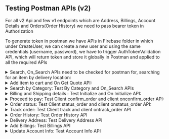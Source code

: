
## Testing Postman APIs (v2)
For all v2 Api and few v1 endpoints which are Address, Billings, Account Details and Orders(Order History) we need to pass bearer token in Authorization


To generate token in postman we have APIs in Firebase folder in which under CreateUser, we can create a new user and using the same credentials (username, password), we have to trigger AuthTokenValidation API, which will return token and store it globally in Postman and applied to all the required APIs

  
 <details><summary>
Search, On_Search APIs need to be checked for postman for, searching for an item by delivery location:
  </summary>

-  The BIAB BAP Hackathon collection must have set the ‘base_url’ under ‘variables’ and initial value and current value must be set as https://qa.api.box.beckn.org/bap

-  For this api user Authentication is not mandatory

-  The search by item and location in Search API needs to be tested at the postman for this step, the command {{base_url}}/client/v1/search needs to be run under POST in Postman by clicking ‘send’

-  There will be search string and delivery location values in the body of the Search API

-  The result of sending of the above mentioned POST command can be seen at the bottom half of the page

-  There will be a message acknowledgement status along with the context (containing domain, country, bap_id, bap_url) with transaction_id and message_id

-  Copy the message_id from here

-  This copied message id must be entered in the ‘Params’ (parameters) part of the On_Search API

-  GET On-Search API needs to be run by clicking ‘send’, result is observed in bottom half of the page

-  The context containing domain country etc is seen again, here it is observed that the message_id is same as the message_id of copied from result of running POST Search API

-  Transaction_id, message_id are some values seen in ‘context’. The ‘message’ in the result contains the providers with their respective id, descriptor, price and other parameters.
</details>
  <details><summary>
Add item to cart and On Get Quote API:
  </summary>

The Add item to cart under Client-v2 Quote needs to be tested at the postman to add items to cart, the command {{base_url}}/client/v2/get_quote and add Bearer-Token in Authorization in needs to be run under POST in Postman by clicking ‘send’

-  There will be array object which has context,message, cart, items, bpp provider seen in the body of the Add item to cart API

-  For this api user Authentication is mandatory for which we need to pass Bearer token in Authorization tab

-  The result of sending of the above mentioned POST command can be seen at the bottom half of the page

-  There will be a array object which has message acknowledgement status along with the context (containing domain, country, bap_id, bap_url) with transaction_id and message_id

-  Copy the message_id from here

-  This copied message id from objects and must be entered in the ‘Params’ (messageIds) with comma separated as a part of the On Get Quote API

-  GET On Get Quote API needs to be run by clicking ‘send’, result is observed in bottom half of the page

-  The context containing domain country etc is seen again, here it is observed that the message_id is same as the message_id of copied from result of running POST Add item to cart API

-  Transaction_id, message_id are some values seen in ‘context’. The ‘message’ in the result contains the quote, provider id, descriptor, provider location and other parameters.
</details>
<details><summary>
Search by Category: Test By Category and On_Search APIs
  </summary>

-  The search string with delivery location, category id category name are seen in Client-v2 By Category API under Search folder, the command {{base_url}}/client/v1/ needs to be run under POST in Postman by clicking ‘send’

-  The result of sending of the above mentioned POST command can be seen at the bottom half of the page

-  There will be a message acknowledgement status along with the context (containing domain, country, bap_id, bap_url) with transaction_id and message_id

-  Copy the message_id from here

-  This copied message id must be entered in the ‘Params’ (parameters) part of the By Category API

-  GET On_Search API needs to be run by clicking ‘send’, result is observed in bottom half of the page

-  The context containing domain country etc is seen again, here it is observed that the message_id is same as the message_id of copied from result of running POST By Category API

-  Transaction_id, message_id are some values seen in ‘context’. The ‘message’ in the result contains the types of catalogs.
</details>
  
  
  
  
<details><summary>Billing and Shipping details : Test Initialize and On Initialize API:
  </summary>

The Initialize Order API under Client-v2 Initialize folder needs to be tested at the postman to initialize an order, the command {{base_url}}/client/v2/initialize_order and and add Bearer-Token than needs to be run under POST in Postman by clicking ‘send’

-  Look at the body of the Initialize Order API to know more about the fields in it

-  The result of sending of the above mentioned POST command can be seen at the bottom half of the page

-  There will be a array of object which has message acknowledgement status along with the context (containing domain, country, bap_id, bap_url) with transaction_id and message_id

-  Copy the message_id from here

-  This copied message ids must be entered in the ‘Params’ (messageIds) with comma separated and also add Bearer-Token to the On Initialize API

-  GET On Initialize API needs to be run by clicking ‘send’, result is observed in bottom half of the page

-  The context containing domain country etc is seen again, here it is observed that the message_id is same as the message_id of copied from result of running POST Initialize Order API

-  Transaction_id, message_id are some values seen in ‘context’. The ‘message’ in the result contains the order, order provider,provider location, billing and delivery information
</details>
<details><summary>
Proceed to pay: Test Client confirm_order and client onconfirm_order API:
  </summary>

The Client Confirm_Order API under Client-v2 confirm folder needs to be tested at the postman to initialize an order, the command {{base_url}}/client/v2/confirm_order and also add Bearer-Token which then needs to be run under POST in Postman by clicking ‘send’

-  Look at the body of the confirm order API to know the fields in it

-  The result of sending of the above mentioned POST command can be seen at the bottom half of the page

-  There will be a array of object which has message acknowledgement status along with the context (containing domain, country, bap_id, bap_url) with transaction_id and message_id

-  Copy the message_id from here

-  This copied message id must be entered in the ‘Params’ (messageIds) with comma separated and also add Bearer-Token to the on_confirm API

-  GET on_confirm API needs to be run by clicking ‘send’, result is observed in bottom half of the page

-  Transaction_id, message_id are some values seen in ‘context’. The context containing domain country etc is seen again, here it is observed that the message_id is same as the message_id of copied from result of running POST confirm API
</details>
<details><summary>
Order status: Test Client status_order and client onstatus_order API:
  </summary>

The Client order_status API under Client-v2 Status folder needs to be tested at the postman to initialize an order, the command {{base_url}}/client/v2/order_status and also add Bearer-Token needs to be run under POST in Postman by clicking ‘send’

-  Look at the body of the order_status API to know the fields in it

-  The result of sending of the above mentioned POST command can be seen at the bottom half of the page

-  There will be a array of object which has message acknowledgement status along with the context (containing domain, country, bap_id, bap_url) with transaction_id and message_id

-  Copy the message_id from here

-  This copied message id must be entered in the ‘Params’ (messageIds) with comma separated and also add Bearer-Token to the on_order_status API

-  GET on_order_status API needs to be run by clicking ‘send’, result is observed in bottom half of the page

-  Transaction_id, message_id are some values seen in ‘context’. The context containing domain country etc is seen again, here it is observed that the message_id is the same as the message_id copied from the result of running POST order_status API. In ‘message’ order, provider, billing and fulfillment, item, payment values would be seen
</details>
<details><summary>
Track order: Test Client track and client ontrack_order API
  </summary>

The Client track_orderAPI under Client-v2 Track folder needs to be tested at the postman to initialize an order, the command {{base_url}}/client/v2/track and also add Bearer-Token which needs to be run under POST in Postman by clicking ‘send’

-  Look at the body of the track API to know the fields in it

-  The result of sending of the above mentioned POST command can be seen at the bottom half of the page

-  There will be a array of object which has message acknowledgement status along with the context (containing domain, country, bap_id, bap_url) with transaction_id and message_id

-  Copy the message_id from here

-  This copied message id must be entered in the ‘Params’ (messageIds) with comma separated and also add Bearer-Token to the on_track API

-  GET on_track API needs to be run by clicking ‘send’, result is observed in bottom half of the page

-  Transaction_id, message_id are some values seen in ‘context’. The context containing domain country etc is seen again, here it is observed that the message_id is the same as the message_id copied from the result of running POST track API. In ‘message’ status, url will be seen
</details>
<details><summary>
Order History: Test Order History API
  </summary>

The Client orders history API under Client-v2 Orders folder needs to be tested at the postman to get order history information, the command {{base_url}}/client/v1/order and also add Bearer-Token which needs to be run under GET in Postman by clicking ‘send’

-  Look at the params of the order API to know the fields in it

-  We can either pass orderId param to see the order specific history

-  Or We can pass parentOrderId to see all the individual orders under parent Order

-  We can handle pagination using skip and limit

-  The result of sending of the above mentioned GET command can be seen at the bottom half of the page

-  Response has array object in which each object has provider, items array, billing , fulfillment, quote, payment, id, state, transation_id,message_id, parent_order_id
</details>
  
<details><summary>
Delivery Address: Test Delivery Address API
  </summary>

The Client delivery address API under Client-v2 Accounts/Delivery Address folder needs to be tested at the postman to add delivery address, the command {{base_url}}/client/v1/delivery_address and also add Bearer-Token which needs to be run under POST in Postman by clicking ‘send’

-  Look at the body of the delivery_address API to know the fields in it

-  The result of sending of the above mentioned POST command can be seen at the bottom half of the page

-  There will be object which has id, descriptor, gps, default_address, address fields

-  GET delivery_address API needs to be run with only Bearer-Token to get all the delivery address by clicking ‘send’, result is observed in bottom half of the page
</details>
  
<details><summary>
Add Billings: Test Billings API
  </summary>

The Client billing address API under Client-v2 Accounts/Billings folder needs to be tested at the postman to add delivery address, the command {{base_url}}/client/v1/billing_details and also add Bearer-Token which needs to be run under POST in Postman by clicking ‘send’

-  Look at the body of the billing_details API to know the fields in it

-  The result of sending of the above mentioned POST command can be seen at the bottom half of the page

-  There will be object which has id, name, phone, organization, address, email, tax_number, location_id fields

-  GET billing_details API needs to be run with only Bearer-Token to get all the billing details by clicking ‘send’, result is observed in bottom half of the page
</details>
<details><summary>
Update Account Info: Test Account Info API
  </summary>

The Client Account Info API under Client-v2 Accounts/AccountDetails folder needs to be tested at the postman to update user account information, the command {{base_url}}/client/v1/account_details and also add Bearer-Token which needs to be run under POST in Postman by clicking ‘send’

-  Look at the body of the account_details API to know the fields in it

-  The result of sending of the above mentioned POST command can be seen at the bottom half of the page

-  There will be object which has user_phone, user_email, user_name

-  GET account_details API needs to be run with only Bearer-Token to get all the account information by clicking ‘send’, result is observed in bottom half of the page
  </details>
